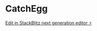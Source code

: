 # CatchEgg

[Edit in StackBlitz next generation editor ⚡️](https://stackblitz.com/~/github.com/DoChau/CatchEgg)